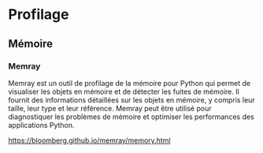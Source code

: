 # Profilage

## Mémoire

### Memray

Memray est un outil de profilage de la mémoire pour Python qui permet de visualiser les objets en mémoire et de détecter les fuites de mémoire. Il fournit des informations détaillées sur les objets en mémoire, y compris leur taille, leur type et leur référence. Memray peut être utilisé pour diagnostiquer les problèmes de mémoire et optimiser les performances des applications Python.

https://bloomberg.github.io/memray/memory.html
